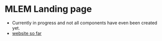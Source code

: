 # MLEM Landing page

- Currently in progress and not all components have even been created yet.
- [website so far](https://mlem-ai-complete-site-igqsofji.herokuapp.com/)
